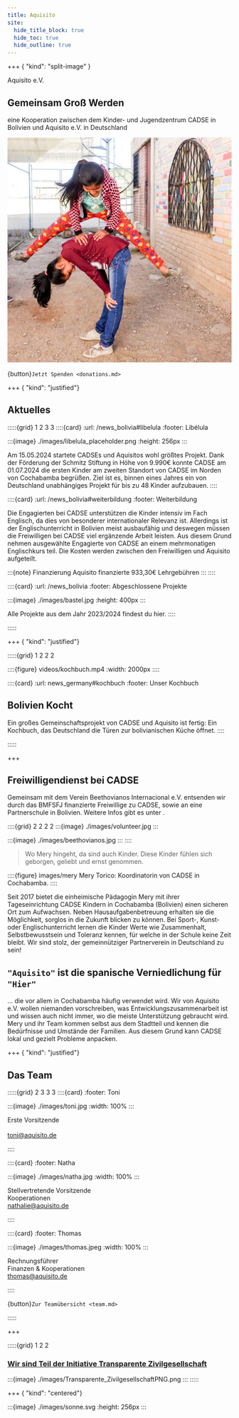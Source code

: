 ```yaml
---
title: Aquisito
site:
  hide_title_block: true
  hide_toc: true
  hide_outline: true
---
```


+++ { "kind": "split-image" }

Aquisito e.V.

## Gemeinsam Groß Werden

eine Kooperation zwischen dem Kinder- und Jugendzentrum CADSE in Bolivien und Aquisito e.V. in Deutschland

![](images/leapfrog.jpg)

{button}`Jetzt Spenden <donations.md>`

+++ { "kind": "justified"}

## Aktuelles

:::::{grid} 1 2 3 3
::::{card}
:url: /news_bolivia#libelula
:footer: Libélula

:::{image} ./images/libelula_placeholder.png
:height: 256px
:::


Am 15.05.2024 startete CADSEs und Aquisitos wohl größtes Projekt. Dank der Förderung der Schmitz Stiftung in Höhe von 9.990€ konnte CADSE am 01.07.2024 die ersten Kinder am zweiten Standort von CADSE im Norden von Cochabamba begrüßen.
Ziel ist es, binnen eines Jahres ein von Deutschland unabhängiges Projekt für bis zu 48 Kinder aufzubauen.
::::

::::{card}
:url: /news_bolivia#weiterbildung
:footer: Weiterbildung

Die Engagierten bei CADSE unterstützen die Kinder intensiv im Fach Englisch, da dies von besonderer internationaler Relevanz ist. Allerdings ist der Englischunterricht in Bolivien meist ausbaufähig und deswegen müssen die Freiwilligen bei CADSE viel ergänzende Arbeit leisten. Aus diesem Grund nehmen ausgewählte Engagierte von CADSE an einem mehrmonatigen Englischkurs teil. Die Kosten werden zwischen den Freiwilligen und Aquisito aufgeteilt. 

:::{note} Finanzierung
Aquisito finanzierte 933,30€ Lehrgebühren
:::
::::

::::{card}
:url: /news_bolivia
:footer: Abgeschlossene Projekte

:::{image} ./images/bastel.jpg
:height: 400px
:::

Alle Projekte aus dem Jahr 2023/2024 findest du hier.
::::

:::::

+++ { "kind": "justified"}

:::::{grid} 1 2 2 2

::::{figure} videos/kochbuch.mp4
:width: 2000px
::::


::::{card}
:url: news_germany#kochbuch
:footer: Unser Kochbuch

## Bolivien Kocht
Ein großes Gemeinschaftsprojekt von CADSE und Aquisito ist fertig: Ein Kochbuch, das Deutschland die Türen zur bolivianischen Küche öffnet.
::::

:::::


+++

## Freiwilligendienst bei CADSE

Gemeinsam mit dem Verein Beethovianos Internacional e.V. entsenden wir durch das BMFSFJ finanzierte Freiwillige zu CADSE, sowie an eine Partnerschule in Bolivien. Weitere Infos gibt es unter [](volunteers.md).

::::{grid} 2 2 2 2
:::{image} ./images/volunteer.jpg
:::

:::{image} ./images/beethovianos.jpg
:::
::::


> Wo Mery hingeht, da sind auch Kinder. Diese Kinder fühlen sich geborgen, geliebt und ernst genommen.

::::{figure} images/mery
Mery Torico: Koordinatorin von CADSE in Cochabamba.
::::

Seit 2017 bietet die einheimische Pädagogin Mery mit ihrer Tageseinrichtung CADSE Kindern in Cochabamba (Bolivien) einen sicheren Ort zum Aufwachsen. Neben Hausaufgabenbetreuung erhalten sie die Möglichkeit, sorglos in die Zukunft blicken zu können. Bei Sport-, Kunst- oder Englischunterricht lernen die Kinder Werte wie Zusammenhalt, Selbstbewusstsein und Toleranz kennen, für welche in der Schule keine Zeit bleibt. Wir sind stolz, der gemeinnütziger Partnerverein in Deutschland zu sein!


## `"Aquisito"` ist die spanische Verniedlichung für `"Hier"`
… die vor allem in Cochabamba häufig verwendet wird. Wir von Aquisito e.V. wollen niemanden vorschreiben, was Entwicklungszusammenarbeit ist und wissen auch nicht immer, wo die meiste Unterstützung gebraucht wird. Mery und ihr Team kommen selbst aus dem Stadtteil und kennen die Bedürfnisse und Umstände der Familien. Aus diesem Grund kann CADSE lokal und gezielt Probleme anpacken.



+++ { "kind": "justified"}

## Das Team

:::::{grid} 2 3 3 3
::::{card}
:footer: Toni

:::{image} ./images/toni.jpg
:width: 100%
:::


Erste Vorsitzende\
\
toni@aquisito.de

::::

::::{card}
:footer: Natha

:::{image} ./images/natha.jpg
:width: 100%
:::


Stellvertretende Vorsitzende\
Kooperationen\
nathalie@aquisito.de


::::

::::{card}
:footer: Thomas

:::{image} ./images/thomas.jpeg
:width: 100%
:::


Rechnungsführer\
Finanzen & Kooperationen\
thomas@aquisito.de

::::


{button}`Zur Teamübersicht <team.md>`

:::::

+++

:::::{grid} 1 2  2
### [Wir sind Teil der Initiative Transparente Zivilgesellschaft](transparenz)

:::{image} ./images/Transparente_ZivilgesellschaftPNG.png
:::
:::::

+++ { "kind": "centered"}

:::{image} ./images/sonne.svg
:height: 256px
:::

